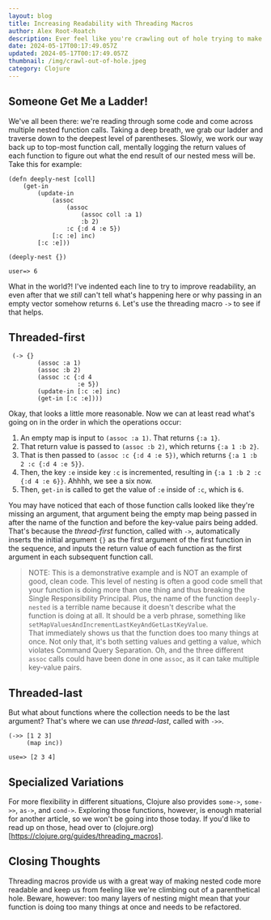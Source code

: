 ```yaml
---
layout: blog
title: Increasing Readability with Threading Macros
author: Alex Root-Roatch
description: Ever feel like you're crawling out of hole trying to make sense of deeply nested code? Clojure's threading macros can help.
date: 2024-05-17T00:17:49.057Z
updated: 2024-05-17T00:17:49.057Z
thumbnail: /img/crawl-out-of-hole.jpeg
category: Clojure
---
```


## Someone Get Me a Ladder!

We've all been there: we're reading through some code and come across multiple nested function calls. Taking a deep breath, we grab our ladder and traverse down to the deepest level of parentheses. Slowly, we work our way back up to top-most function call, mentally logging the return values of each function to figure out what the end result of our nested mess will be. Take this for example:

```
(defn deeply-nest [coll] 
    (get-in 
        (update-in 
            (assoc 
                (assoc 
                    (assoc coll :a 1) 
                    :b 2) 
                :c {:d 4 :e 5}) 
            [:c :e] inc) 
        [:c :e]))

(deeply-nest {})

user=> 6
```

What in the world?! I've indented each line to try to improve readability, an even after that we *still* can't tell what's happening here or why passing in an empty vector somehow returns `6`. Let's use the threading macro `->` to see if that helps. 

## Threaded-first

```
 (-> {}
        (assoc :a 1)
        (assoc :b 2)
        (assoc :c {:d 4
                   :e 5})
        (update-in [:c :e] inc)
        (get-in [:c :e])))
```

Okay, that looks a little more reasonable. Now we can at least read what's going on in the order in which the operations occur: 

1. An empty map is input to `(assoc :a 1)`. That returns `{:a 1}`.
2. That return value is passed to `(assoc :b 2)`, which returns `{:a 1 :b 2}`.
3. That is then passed to `(assoc :c {:d 4 :e 5})`, which returns `{:a 1 :b 2 :c {:d 4 :e 5}}`.
4. Then, the key `:e` inside key `:c` is incremented, resulting in `{:a 1 :b 2 :c {:d 4 :e 6}}`. Ahhhh, we see a six now.
5. Then, `get-in` is called to get the value of `:e` inside of `:c`, which is `6`. 
 
You may have noticed that each of those function calls looked like they're missing an argument, that argument being the empty map being passed in after the name of the function and before the key-value pairs being added. That's because the *thread-first* function, called with `->`, automatically inserts the initial argument `{}` as the first argument of the first function in the sequence, and inputs the return value of each function as the first argument in each subsequent function call. 

> NOTE: This is a demonstrative example and is NOT an example of good, clean code. This level of nesting is often a good code smell that your function is doing more than one thing and thus breaking the Single Responsibility Principal. Plus, the name of the function `deeply-nested` is a terrible name because it doesn't describe what the function is doing at all. It should be a verb phrase, something like <br/>
> `setMapValuesAndIncrementLastKeyAndGetLastKeyValue`. <br/>
> That immediately shows us that the function does too many things at once. Not only that, it's both setting values and getting a value, which violates Command Query Separation. Oh, and the three different `assoc` calls could have been done in one `assoc`, as it can take multiple key-value pairs.

## Threaded-last

But what about functions where the collection needs to be the last argument? That's where we can use *thread-last*, called with `->>`.

```
(->> [1 2 3]
     (map inc))
     
use=> [2 3 4]
```

## Specialized Variations

For more flexibility in different situations, Clojure also provides `some->`, `some->>`, `as->`, and `cond->`. Exploring those functions, however, is enough material for another article, so we won't be going into those today. If you'd like to read up on those, head over to (clojure.org)[https://clojure.org/guides/threading_macros]. 

## Closing Thoughts

Threading macros provide us with a great way of making nested code more readable and keep us from feeling like we're climbing out of a parenthetical hole. Beware, however: too many layers of nesting might mean that your function is doing too many things at once and needs to be refactored. 
